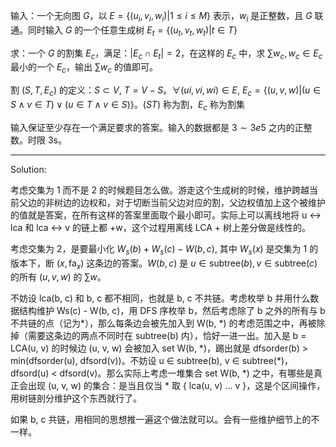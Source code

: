 输入：一个无向图 $G$，以 $E = \{(u_i, v_i, w_i) | 1 \leqslant i \leqslant M\}$ 表示，$w_i$ 是正整数，且 $G$ 联通。同时输入 $G$ 的一个任意生成树 $E_t = \{(u_t, v_t, w_t) | t \in T\}$

求：一个 $G$ 的割集 $E_c$，满足：$|E_c \cap E_t| = 2$，在这样的 $E_c$ 中，求 $\sum w_c, w_c \in E_c$ 最小的一个 $E_c$，输出 $\sum w_c$ 的值即可。

割 $(S, T, E_c)$ 的定义：$S \subset V$, $T=V-S$。$\forall (ui, vi, wi) \in E$, $E_c = \{ (u, v, w) | (u \in S \land v \in T) \lor (u \in T \land v \in S)\}$。$(S T)$ 称为割，$E_c$ 称为割集

输入保证至少存在一个满足要求的答案。输入的数据都是 $3 \sim 3e5$ 之内的正整数。时限 3s。

----

Solution:

考虑交集为 1 而不是 2 的时候题目怎么做。游走这个生成树的时候，维护跨越当前父边的非树边的边权和，对于切断当前父边对应的割，父边权值加上这个被维护的值就是答案，在所有这样的答案里面取个最小即可。实际上可以离线地将 u <-> lca 和 lca <-> v 的链上都 +w，这个过程用离线 LCA + 树上差分做是线性的。

考虑交集为 2，是要最小化 $W_s(b) + W_s(c) - W(b, c)$, 其中 $W_s(x)$ 是交集为 1 的版本下，断 $(x, \mathrm{fa}_x)$ 这条边的答案。$W(b, c)$ 是 $u \in \mathrm{subtree}(b), v \in \mathrm{subtree}(c)$ 的所有 $(u, v, w)$ 的 $\sum w$。

不妨设 lca(b, c) 和 b, c 都不相同，也就是 b, c 不共链。考虑枚举 b 并用什么数据结构维护 Ws(c) - W(b, c)，用 DFS 序枚举 b，然后考虑除了 b 之外的所有与 b 不共链的点（记为\*），那么每条边会被先加入到 W(b, \*) 的考虑范围之中，再被除掉（需要这条边的两点不同时在 subtree(b) 内），恰好一进一出。加入是 b = LCA(u, v) 的时候边 (u, v, w) 会被加入 set W(b, \*)，踢出就是 dfsorder(b) > min(dfsorder(u), dfsord(v))。不妨设 u ∈ subtree(b), v ∈ subtree(*)，dfsord(u) < dfsord(v)。那么实际上考虑一堆集合 set W(b, \*) 之中，有哪些是真正会出现 (u, v, w) 的集合：是当且仅当 \* 取 { lca(u, v) ... v }，这是个区间操作，用树链剖分维护这个东西就行了。

如果 b, c 共链，用相同的思想推一遍这个做法就可以。会有一些维护细节上的不一样。